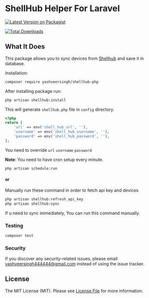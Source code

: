 # ShellHub Helper For Laravel
[![Latest Version on Packagist](https://img.shields.io/packagist/v/yashveersingh/shellhub-php.svg?style=flat-square)](https://packagist.org/packages/yashveersingh/shellhub-php)

[![Total Downloads](https://img.shields.io/packagist/dt/yashveersingh/shellhub-php.svg?style=flat-square)](https://packagist.org/packages/yashveersingh/shellhub-php)
## What It Does
This package allows you to sync devices from [Shellhub](https://www.shellhub.io) and save it in database.

Installation:
``` bash
composer require yashveersingh/shellhub-php
```

After installing package run:
``` bash
php artisan shellhub:install
```
This will generate `shellhub.php` file in `config` directory.
``` PHP
<?php
return [
    'url' => env('shell_hub_url', ''),
    'username' => env('shell_hub_username', ''),
    'password' => env('shell_hub_password', ''),
];
```
You need to override `url` `username` `password`

**Note**:  You need to have cron setup every minute.
``` bash
php artisan schedule:run
```
#### or 
Manually run these command in order to fetch api key and devices
``` bash
php artisan shellhub:refresh_api_key
php artisan shellhub:sync
```


If u need to sync immediately, You can run this command manually.

### Testing

``` bash
composer test
```

### Security

If you discover any security-related issues, please email [yashveersingh444444@gmail.com](mailto:yashveersingh444444@gmail.com) instead of using the issue tracker.

## License

The MIT License (MIT). Please see [License File](LICENSE.md) for more information.